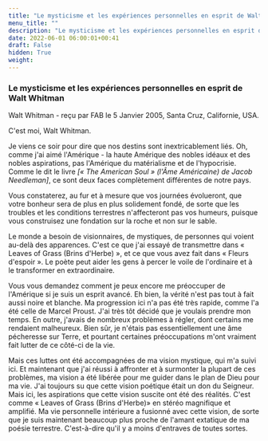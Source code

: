 ```yaml
---
title: "Le mysticisme et les expériences personnelles en esprit de Walt Whitman"
menu_title: ""
description: "Le mysticisme et les expériences personnelles en esprit de Walt Whitman"
date: 2022-06-01 06:00:01+00:41
draft: False
hidden: True
weight:
---
```

### Le mysticisme et les expériences personnelles en esprit de Walt Whitman

Walt Whitman - reçu par FAB le 5 Janvier 2005, Santa Cruz, Californie, USA.

C'est moi, Walt Whitman.

Je viens ce soir pour dire que nos destins sont inextricablement liés. Oh, comme j'ai aimé l'Amérique - la haute Amérique des nobles idéaux et des nobles aspirations, pas l'Amérique du matérialisme et de l'hypocrisie. Comme le dit le livre *[« The American Soul » (l'Âme Américaine) de Jacob Needleman]*, ce sont deux faces complètement différentes de notre pays.

Vous constaterez, au fur et à mesure que vos journées évolueront, que votre bonheur sera de plus en plus solidement fondé, de sorte que les troubles et les conditions terrestres n'affecteront pas vos humeurs, puisque vous construisez une fondation sur la roche et non sur le sable.

Le monde a besoin de visionnaires, de mystiques, de personnes qui voient au-delà des apparences. C'est ce que j'ai essayé de transmettre dans « Leaves of Grass (Brins d'Herbe) », et ce que vous avez fait dans « Fleurs d'espoir ». Le poète peut aider les gens à percer le voile de l'ordinaire et à le transformer en extraordinaire.

Vous vous demandez comment je peux encore me préoccuper de l'Amérique si je suis un esprit avancé. Eh bien, la vérité n'est pas tout à fait aussi noire et blanche. Ma progression ici n'a pas été très rapide, comme l'a été celle de Marcel Proust. J'ai très tôt décidé que je voulais prendre mon temps. En outre, j'avais de nombreux problèmes à régler, dont certains me rendaient malheureux. Bien sûr, je n'étais pas essentiellement une âme pécheresse sur Terre, et pourtant certaines préoccupations m'ont vraiment fait lutter de ce côté-ci de la vie.

Mais ces luttes ont été accompagnées de ma vision mystique, qui m'a suivi ici. Et maintenant que j'ai réussi à affronter et à surmonter la plupart de ces problèmes, ma vision a été libérée pour me guider dans le plan de Dieu pour ma vie. J'ai toujours su que cette vision poétique était un don du Seigneur. Mais ici, les aspirations que cette vision suscite ont été des réalités. C'est comme « Leaves of Grass (Brins d'Herbe)» en stéréo magnifique et amplifié. Ma vie personnelle intérieure a fusionné avec cette vision, de sorte que je suis maintenant beaucoup plus proche de l'amant extatique de ma poésie terrestre. C'est-à-dire qu'il y a moins d'entraves de toutes sortes.
